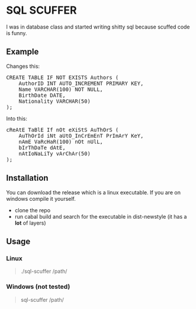 # SQL SCUFFER
I was in database class and started writing shitty sql because scuffed code is funny.
## Example
Changes this:
<pre>
CREATE TABLE IF NOT EXISTS Authors (
    AuthorID INT AUTO_INCREMENT PRIMARY KEY,
    Name VARCHAR(100) NOT NULL,
    BirthDate DATE,
    Nationality VARCHAR(50)
);
</pre> 


Into this:
<pre>
cReAtE TaBlE If nOt eXiStS AuThOrS (
    AuThOrId iNt aUtO_InCrEmEnT PrImArY KeY,
    nAmE VaRcHaR(100) nOt nUlL,
    bIrThDaTe dAtE,
    nAtIoNaLiTy vArChAr(50)
);
</pre>


## Installation
You can download the release which is a linux executable.
If you are on windows compile it yourself.
- clone the repo
- run cabal build and search for the executable in dist-newstyle (it has a **lot** of layers)
## Usage 
### Linux 
> ./sql-scuffer /path/
### Windows (not tested)
> sql-scuffer /path/



